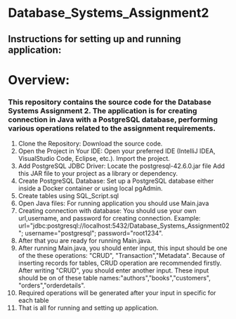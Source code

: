 # Database_Systems_Assignment2
## Instructions for setting up and running application:
# Overview:
### This repository contains the source code for the Database Systems Assignment 2. The application is for creating connection in Java with  a PostgreSQL database, performing various operations related to the assignment requirements.

1. Clone the Repository: Download the source code.
2. Open the Project in Your IDE:
Open your preferred IDE (IntelliJ IDEA, VisualStudio Code, Eclipse, etc.).
Import the project.
3. Add PostgreSQL JDBC Driver:
Locate the postgresql-42.6.0.jar file 
Add this JAR file to your project as a library or dependency.
4. Create PostgreSQL Database:
Set up a PostgreSQL database either inside a Docker container or using local pgAdmin.
5. Create tables using SQL_Script.sql
6. Open Java files: For running application you should use Main.java
7. Creating connection with database: You should use your own url,username, and password for creating connection. Example: url="jdbc:postgresql://localhost:5432/Database_Systems_Assignment02"; username="postgresql"; password="root1234".
8. After that you are ready for running Main.java.
9. After running Main.java, you should enter input, this input should be one of the these operations: "CRUD", "Transaction","Metadata". Because of inserting records for tables, CRUD operation are recommended firstly. After writing "CRUD", you should enter another input. These input should be on of these table names:"authors","books","customers", "orders","orderdetails".
10. Required operations will be generated after your input in specific for each table
11. That is all for running and setting up application.
